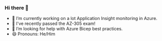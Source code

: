 ### Hi there 👋

<!--
**michaelrsee/michaelrsee** is a ✨ _special_ ✨ repository because its `README.md` (this file) appears on your GitHub profile.

Here are some ideas to get you started:
-->

- 🔭 I’m currently working on a lot Application Insight monitoring in Azure.
- 🌱 I've recently passed the AZ-305 exam!
- 🤔 I’m looking for help with Azure Bicep best practices.
- 😄 Pronouns: He/Him
